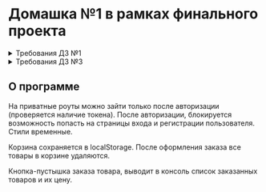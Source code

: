 # Домашка №1 в рамках финального проекта

<details>
    <summary>Требования ДЗ №1</summary>
    - Страница регистрации SignUp
    - Страница авторизации SignIn
    - Главная страница с товарами
    - Детальная страница с пользователем
</details>

<details>
    <summary>Требования ДЗ №3</summary>
    - Сохранение токена авторизации в redux
    - Реализовать страницу "Корзина" (redux)
    - Добавление товара в корзину (на текущий момент) происходит путем клика на иконку с корзиной в карточке товара на детальной странице
    - Необходимо отображать количество товаров в корзине рядом с иконкой в шапке сайта. Эта цифра отвечает за уникальные товары в корзине.
    - При переходе на страницу корзины, нужно отправить запрос на бэк (через TanStack Query) на получение всех товаров, которые пользователь добавил в корзину (см. файл pseudoCode.js, почитайте про Promise.all, Promise.allSettled)
    - В корзине отображаем каждый товар на своей строчке (название товара, фото товара, количество, цена). За образец взяли реализацию корзины в сетевом магазине DNS. См скрин в прикрепленных ссылках.
    - Реализовать функционал изменения количества конкретного товара. Минимум 1 шт, максимум берем из поля "stock" у товара. При достижении границ, кнопки убавления/прибавления должны стать неактивными.
    - Реализовать возможность удалить выбранный товар из корзины
    - Реализовать возможность выбора товаров в корзине, которые пользователь будет оформлять. Логика такая, что в корзине могут находится десятки товаров, но пользователь может выбрать, например, только 2 товара, которые хочет оформить. Считаем их стоимость (с учетом скидок) и выводим кнопку-пустышку "Оформить".  Опять же, зайдите на DNS и посмотрите как это реализовано у них. Возьмите за референс их подход.
    - Реализовать информационную заглушку на детальной корзины, если в корзине нет товаров. Что-то типа: "Корзина пуста" + ссылки на страницы Детальная, Продукты, Профиль
    - Реализовать поиск товаров на главной странице с оптимизацией через debounce
    - Настроить синхронизацию redux с LocalStorage
</details>

## О программе

На приватные роуты можно зайти только после авторизации (проверяется наличие токена). После авторизации, блокируется возможность попасть на страницы входа и регистрации пользователя. Стили временные. 

Корзина сохраняется в localStorage. После оформления заказа все товары в корзине удаляются. 

Кнопка-пустышка заказа товара, выводит в консоль список заказанных товаров и их цену.